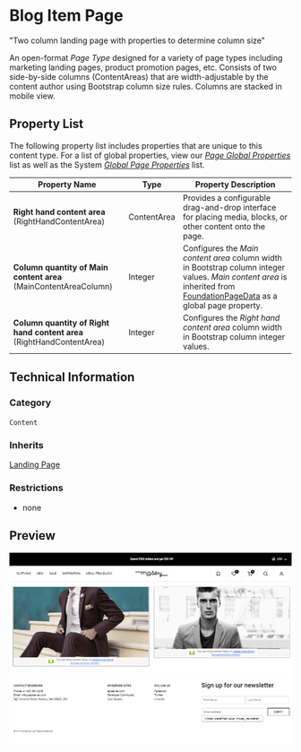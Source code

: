 # Blog Item Page
"Two column landing page with properties to determine column size"

An open-format *Page Type* designed for a variety of page types including marketing landing pages, product promotion pages, etc. Consists of two side-by-side columns (ContentAreas) that are width-adjustable by the content author using Bootstrap column size rules. Columns are stacked in mobile view.

## Property List
The following property list includes properties that are unique to this content type. For a list of global properties, view our [*Page Global Properties*](#) list as well as the System [*Global Page Properties*](#) list.

Property Name | Type | Property Description
--------------|------|---------------
**Right hand content area** (RightHandContentArea) | ContentArea | Provides a configurable drag-and-drop interface for placing media, blocks, or other content onto the page.
**Column quantity of Main content area** (MainContentAreaColumn) | Integer | Configures the *Main content area* column width in Bootstrap column integer values. *Main content area* is inherited from [FoundationPageData](#) as a global page property.
**Column quantity of Right hand content area** (RightHandContentArea) | Integer | Configures the *Right hand content area* column width in Bootstrap column integer values.

## Technical Information

### Category
`Content`

### Inherits
[Landing Page](#)

### Restrictions
* none

## Preview
![Preview of Folder Page Content in All-properties view](../Screenshots/Two%20Column%20Landing%20Page%20-%20View.png?raw=true)

